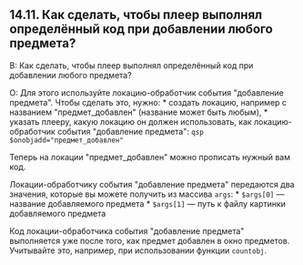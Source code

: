 ## 14.11. Как сделать, чтобы плеер выполнял определённый код при добавлении любого предмета?
<!-- [:faq_14_11] -->

В: Как сделать, чтобы плеер выполнял определённый код при добавлении любого предмета?

О:
Для этого используйте локацию-обработчик события "добавление предмета". Чтобы сделать это, нужно:
	* создать локацию, например с названием "предмет_добавлен" (название может быть любым),
	* указать плееру, какую локацию он должен использовать, как локацию-обработчик события "добавление предмета":
	```qsp
	$onobjadd="предмет_добавлен"
	```
	
Теперь на локации "предмет_добавлен" можно прописать нужный вам код.

Локации-обработчику события "добавление предмета" передаются два значения, которые вы можете получить из массива `args`:
	* `$args[0]` — название добавляемого предмета
	* `$args[1]` — путь к файлу картинки добавляемого предмета

Код локации-обработчика события "добавление предмета" выполняется уже после того, как предмет добавлен в окно предметов. Учитывайте это, например, при использовании функции `countobj`.
